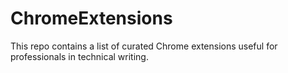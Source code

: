 # ChromeExtensions
This repo contains a list of curated Chrome extensions useful for professionals in technical writing.
